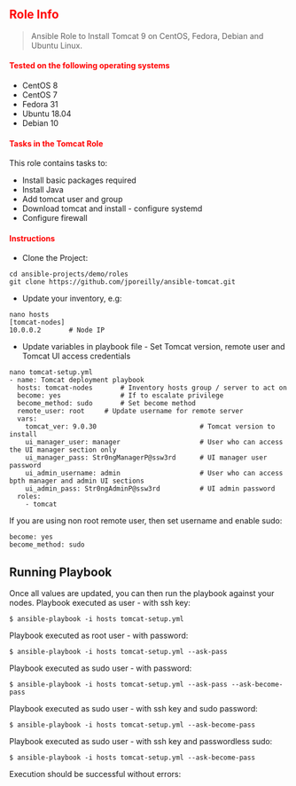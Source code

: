 ## <font color='red'>Role Info</font>
> Ansible Role to Install Tomcat 9 on CentOS, Fedora, Debian and Ubuntu Linux.

#### <font color='red'>Tested on the following operating systems</font>
- CentOS 8
- CentOS 7
- Fedora 31
- Ubuntu 18.04
- Debian 10

#### <font color='red'> Tasks in the Tomcat Role </font>
This role contains tasks to:
- Install basic packages required
- Install Java
- Add tomcat user and group
- Download tomcat and install - configure systemd
- Configure firewall

#### <font color='red'> Instructions </font>
- Clone the Project:

```
cd ansible-projects/demo/roles
git clone https://github.com/jporeilly/ansible-tomcat.git
```

- Update your inventory, e.g:
```
nano hosts
[tomcat-nodes]
10.0.0.2       # Node IP
```

- Update variables in playbook file - Set Tomcat version, remote user and Tomcat UI access credentials
```
nano tomcat-setup.yml
- name: Tomcat deployment playbook
  hosts: tomcat-nodes       # Inventory hosts group / server to act on
  become: yes               # If to escalate privilege
  become_method: sudo       # Set become method
  remote_user: root     # Update username for remote server
  vars:
    tomcat_ver: 9.0.30                          # Tomcat version to install
    ui_manager_user: manager                    # User who can access the UI manager section only
    ui_manager_pass: Str0ngManagerP@ssw3rd      # UI manager user password
    ui_admin_username: admin                    # User who can access bpth manager and admin UI sections
    ui_admin_pass: Str0ngAdminP@ssw3rd          # UI admin password
  roles:
    - tomcat
```
If you are using non root remote user, then set username and enable sudo:
```
become: yes
become_method: sudo
```

## Running Playbook
Once all values are updated, you can then run the playbook against your nodes.
Playbook executed as <ansadmin> user - with ssh key:
```
$ ansible-playbook -i hosts tomcat-setup.yml
```
Playbook executed as root user - with password:
```
$ ansible-playbook -i hosts tomcat-setup.yml --ask-pass
```
Playbook executed as sudo user - with password:
```
$ ansible-playbook -i hosts tomcat-setup.yml --ask-pass --ask-become-pass
```
Playbook executed as sudo user - with ssh key and sudo password:
```
$ ansible-playbook -i hosts tomcat-setup.yml --ask-become-pass
```
Playbook executed as sudo user - with ssh key and passwordless sudo:
```
$ ansible-playbook -i hosts tomcat-setup.yml --ask-become-pass
```
Execution should be successful without errors:
